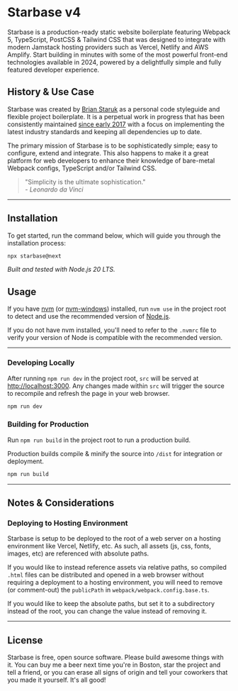 # Starbase v4

Starbase is a production-ready static website boilerplate featuring Webpack 5, TypeScript, PostCSS & Tailwind CSS that was designed to integrate with modern Jamstack hosting providers such as Vercel, Netlify and AWS Amplify. Start building in minutes with some of the most powerful front-end technologies available in 2024, powered by a delightfully simple and fully featured developer experience.

## History & Use Case

Starbase was created by [Brian Staruk](https://brian.staruk.net) as a personal code styleguide and flexible project boilerplate. It is a perpetual work in progress that has been consistently maintained [since early 2017](https://github.com/bstaruk/starbase/pull/1) with a focus on implementing the latest industry standards and keeping all dependencies up to date.

The primary mission of Starbase is to be sophisticatedly simple; easy to configure, extend and integrate. This also happens to make it a great platform for web developers to enhance their knowledge of bare-metal Webpack configs, TypeScript and/or Tailwind CSS.

> "Simplicity is the ultimate sophistication."<br>_\- Leonardo da Vinci_

---

## Installation

To get started, run the command below, which will guide you through the installation process:

```bash
npx starbase@next
```

_Built and tested with Node.js 20 LTS._

## Usage

If you have [nvm](https://github.com/nvm-sh/nvm) (or [nvm-windows](https://github.com/coreybutler/nvm-windows)) installed, run `nvm use` in the project root to detect and use the recommended version of [Node.js](https://nodejs.org).

If you do not have nvm installed, you'll need to refer to the `.nvmrc` file to verify your version of Node is compatible with the recommended version.

---

### Developing Locally

After running `npm run dev` in the project root, `src` will be served at [http://localhost:3000](http://localhost:3000). Any changes made within `src` will trigger the source to recompile and refresh the page in your web browser.

```bash
npm run dev
```

### Building for Production

Run `npm run build` in the project root to run a production build.

Production builds compile & minify the source into `/dist` for integration or deployment.

```bash
npm run build
```

---

## Notes & Considerations

### Deploying to Hosting Environment

Starbase is setup to be deployed to the root of a web server on a hosting environment like Vercel, Netlify, etc. As such, all assets (js, css, fonts, images, etc) are referenced with absolute paths.

If you would like to instead reference assets via relative paths, so compiled `.html` files can be distributed and opened in a web browser without requiring a deployment to a hosting environment, you will need to remove (or comment-out) the `publicPath` in `webpack/webpack.config.base.ts`.

If you would like to keep the absolute paths, but set it to a subdirectory instead of the root, you can change the value instead of removing it.

---

## License

Starbase is free, open source software. Please build awesome things with it. You can buy me a beer next time you're in Boston, star the project and tell a friend, or you can erase all signs of origin and tell your coworkers that you made it yourself. It's all good!
